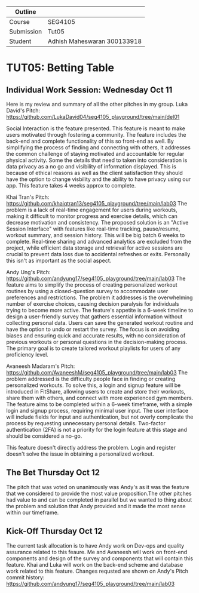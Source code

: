 | Outline    |                             |
| ---------- | --------------------------- |
| Course     | SEG4105                     |
| Submission | Tut05                       |
| Student    | Adhish Maheswaran 300133918 |

# TUT05: Betting Table
## Individual Work Session: Wednesday Oct 11
Here is my review and summary of all the other pitches in my group.
Luka David's Pitch: https://github.com/LukaDavid04/seg4105_playground/tree/main/del01

Social Interaction is the feature presented. This feature is meant to make users motivated through fostering a community. The feature includes the back-end and complete functionality of this so front-end as well.
By simplifying the process of finding and connecting with others, it addresses the common challenge of staying motivated and accountable for regular physical activity.
Some the details that need to taken into consideration is data privacy as a no go and visibility of information displayed.
This is because of ethical reasons as well as the client satisfaction they should have the option to change visbility and the ability to have privacy using our app.
This feature takes 4 weeks approx to complete.

Khai Tran's Pitch: https://github.com/khaiqtran13/seg4105_playground/tree/main/lab03
The problem is a lack of real-time engagement for users during workouts, making it difficult to monitor progress and exercise details, which can decrease motivation and consistency.
The proposed solution is an "Active Session Interface" with features like real-time tracking, pause/resume, workout summary, and session history.
This will be big batch 6 weeks to complete. 
Real-time sharing and advanced analytics are excluded from the project, while efficient data storage and retrieval for active sessions are crucial to prevent data loss due to accidental refreshes or exits.
Personally this isn't as important as the social aspect.

Andy Ung's Pitch: https://github.com/andyung17/seg4105_playground/tree/main/lab03
The feature aims to simplify the process of creating personalized workout routines by using a closed-question survey to accommodate user preferences and restrictions.
The problem it addresses is the overwhelming number of exercise choices, causing decision paralysis for individuals trying to become more active.
The feature's appetite is a 6-week timeline to design a user-friendly survey that gathers essential information without collecting personal data. Users can save the generated workout routine and have the option to undo or restart the survey. The focus is on avoiding biases and ensuring quick and accurate results, with no consideration of previous workouts or personal questions in the decision-making process. The primary goal is to create tailored workout playlists for users of any proficiency level.

Avaneesh Madaram's Pitch: https://github.com/AvaneeshM/seg4105_playground/tree/main/lab03 
The problem addressed is the difficulty people face in finding or creating personalized workouts.
To solve this, a login and signup feature will be introduced in FitShare, allowing users to create and store their workouts, share them with others, and connect with more experienced gym members.
The feature aims to be completed within a 6-week timeframe, with a simple login and signup process, requiring minimal user input.
The user interface will include fields for input and authentication, but not overly complicate the process by requesting unnecessary personal details. 
Two-factor authentication (2FA) is not a priority for the login feature at this stage and should be considered a no-go.

This feature doesn't directly address the problem. Login and register doesn't solve the issue in obtaining a personalized workout.

## The Bet Thursday Oct 12

The pitch that was voted on unanimously was Andy's as it was the feature that we considered to provide the most value proposition.The other pitches had value to and can be completed in parallel but we wanted to thing about the problem and solution that Andy provided and it made the most sense within our timeframe.

## Kick-Off Thursday Oct 12

The current task allocation is to have Andy work on Dev-ops and quality assurance related to this feaure.
Me and Avaneesh will work on front-end components and design of the survey and components that will contain this feature.
Khai and Luka will work on the back-end scheme and database work related to this feature.
Changes requsted are shown on Andy's Pitch commit history: https://github.com/andyung17/seg4105_playground/tree/main/lab03
